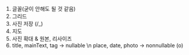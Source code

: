 1. 글꼴(굳이 안해도 될 것 같음)
2. 그리드
3. 사진 저장 (/_\)
4. 지도
5. 사진 확대 & 원본, 리사이즈
6. title, mainText, tag -> nullable \n place, date, photo -> nonnullable (o)
